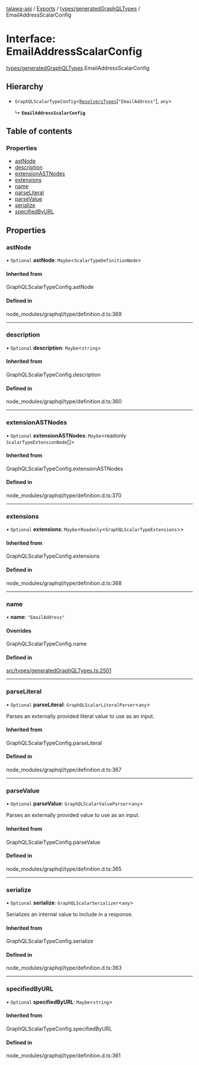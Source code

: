 [talawa-api](../README.md) / [Exports](../modules.md) / [types/generatedGraphQLTypes](../modules/types_generatedGraphQLTypes.md) / EmailAddressScalarConfig

# Interface: EmailAddressScalarConfig

[types/generatedGraphQLTypes](../modules/types_generatedGraphQLTypes.md).EmailAddressScalarConfig

## Hierarchy

- `GraphQLScalarTypeConfig`\<[`ResolversTypes`](../modules/types_generatedGraphQLTypes.md#resolverstypes)[``"EmailAddress"``], `any`\>

  ↳ **`EmailAddressScalarConfig`**

## Table of contents

### Properties

- [astNode](types_generatedGraphQLTypes.EmailAddressScalarConfig.md#astnode)
- [description](types_generatedGraphQLTypes.EmailAddressScalarConfig.md#description)
- [extensionASTNodes](types_generatedGraphQLTypes.EmailAddressScalarConfig.md#extensionastnodes)
- [extensions](types_generatedGraphQLTypes.EmailAddressScalarConfig.md#extensions)
- [name](types_generatedGraphQLTypes.EmailAddressScalarConfig.md#name)
- [parseLiteral](types_generatedGraphQLTypes.EmailAddressScalarConfig.md#parseliteral)
- [parseValue](types_generatedGraphQLTypes.EmailAddressScalarConfig.md#parsevalue)
- [serialize](types_generatedGraphQLTypes.EmailAddressScalarConfig.md#serialize)
- [specifiedByURL](types_generatedGraphQLTypes.EmailAddressScalarConfig.md#specifiedbyurl)

## Properties

### astNode

• `Optional` **astNode**: `Maybe`\<`ScalarTypeDefinitionNode`\>

#### Inherited from

GraphQLScalarTypeConfig.astNode

#### Defined in

node_modules/graphql/type/definition.d.ts:369

___

### description

• `Optional` **description**: `Maybe`\<`string`\>

#### Inherited from

GraphQLScalarTypeConfig.description

#### Defined in

node_modules/graphql/type/definition.d.ts:360

___

### extensionASTNodes

• `Optional` **extensionASTNodes**: `Maybe`\<readonly `ScalarTypeExtensionNode`[]\>

#### Inherited from

GraphQLScalarTypeConfig.extensionASTNodes

#### Defined in

node_modules/graphql/type/definition.d.ts:370

___

### extensions

• `Optional` **extensions**: `Maybe`\<`Readonly`\<`GraphQLScalarTypeExtensions`\>\>

#### Inherited from

GraphQLScalarTypeConfig.extensions

#### Defined in

node_modules/graphql/type/definition.d.ts:368

___

### name

• **name**: ``"EmailAddress"``

#### Overrides

GraphQLScalarTypeConfig.name

#### Defined in

[src/types/generatedGraphQLTypes.ts:2501](https://github.com/PalisadoesFoundation/talawa-api/blob/612a320/src/types/generatedGraphQLTypes.ts#L2501)

___

### parseLiteral

• `Optional` **parseLiteral**: `GraphQLScalarLiteralParser`\<`any`\>

Parses an externally provided literal value to use as an input.

#### Inherited from

GraphQLScalarTypeConfig.parseLiteral

#### Defined in

node_modules/graphql/type/definition.d.ts:367

___

### parseValue

• `Optional` **parseValue**: `GraphQLScalarValueParser`\<`any`\>

Parses an externally provided value to use as an input.

#### Inherited from

GraphQLScalarTypeConfig.parseValue

#### Defined in

node_modules/graphql/type/definition.d.ts:365

___

### serialize

• `Optional` **serialize**: `GraphQLScalarSerializer`\<`any`\>

Serializes an internal value to include in a response.

#### Inherited from

GraphQLScalarTypeConfig.serialize

#### Defined in

node_modules/graphql/type/definition.d.ts:363

___

### specifiedByURL

• `Optional` **specifiedByURL**: `Maybe`\<`string`\>

#### Inherited from

GraphQLScalarTypeConfig.specifiedByURL

#### Defined in

node_modules/graphql/type/definition.d.ts:361
